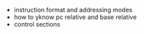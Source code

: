 - instruction format and addressing modes
- how to yknow pc relative and base relative
- control sections